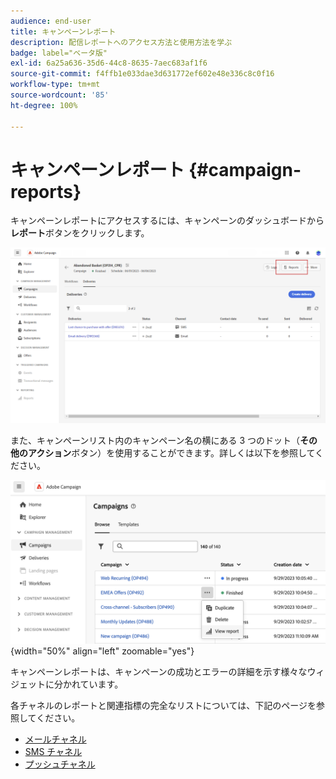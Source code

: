 ```yaml
---
audience: end-user
title: キャンペーンレポート
description: 配信レポートへのアクセス方法と使用方法を学ぶ
badge: label="ベータ版"
exl-id: 6a25a636-35d6-44c8-8635-7aec683af1f6
source-git-commit: f4ffb1e033dae3d631772ef602e48e336c8c0f16
workflow-type: tm+mt
source-wordcount: '85'
ht-degree: 100%

---
```


# キャンペーンレポート {#campaign-reports}

<!-- CAN BE REMOVED___
>[!CONTEXTUALHELP]
>id="acw_campaign_reporting_sending"
>title="Reporting Sending"
>abstract="The Sending tab within your report provides in-depth insights into your visitors' interactions with your deliveries and any potential errors they may have encountered."

>[!CONTEXTUALHELP]
>id="acw_campaign_reporting_tracking"
>title="Reporting tracking"
>abstract="The Tracking tab within your report offers valuable data, including recipient behavior per link, breakdown of opens and clicks, as well as detailed information about the most frequently clicked URLs during a delivery."
-->

キャンペーンレポートにアクセスするには、キャンペーンのダッシュボードから&#x200B;**レポート**&#x200B;ボタンをクリックします。

![](assets/campaign_report_email_13.png)

また、キャンペーンリスト内のキャンペーン名の横にある 3 つのドット（**その他のアクション**&#x200B;ボタン）を使用することができます。詳しくは以下を参照してください。

![](assets/campaign-reports-view.png){width="50%" align="left" zoomable="yes"}

キャンペーンレポートは、キャンペーンの成功とエラーの詳細を示す様々なウィジェットに分かれています。

各チャネルのレポートと関連指標の完全なリストについては、下記のページを参照してください。

* [メールチャネル](campaign-reports-email.md)
* [SMS チャネル](campaign-reports-sms.md)
* [プッシュチャネル](campaign-reports-push.md)
